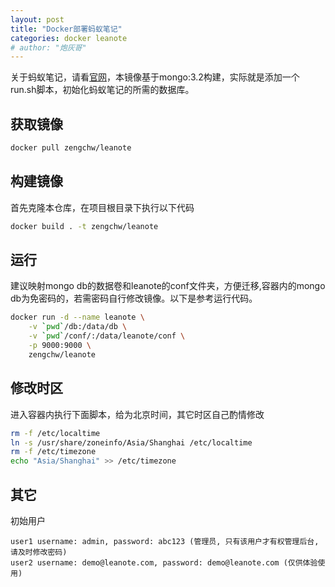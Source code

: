 ```yaml
---
layout: post
title: "Docker部署蚂蚁笔记"
categories: docker leanote
# author: "炮灰哥"
---
```


关于蚂蚁笔记，请看[官网](https://leanote.com/ '官网')，本镜像基于mongo:3.2构建，实际就是添加一个run.sh脚本，初始化蚂蚁笔记的所需的数据库。

## 获取镜像

```sh
docker pull zengchw/leanote
```

## 构建镜像

首先克隆本仓库，在项目根目录下执行以下代码

```sh
docker build . -t zengchw/leanote
```

## 运行

建议映射mongo db的数据卷和leanote的conf文件夹，方便迁移,容器内的mongo db为免密码的，若需密码自行修改镜像。以下是参考运行代码。

```sh
docker run -d --name leanote \
    -v `pwd`/db:/data/db \
    -v `pwd`/conf/:/data/leanote/conf \
    -p 9000:9000 \
    zengchw/leanote
```

## 修改时区

进入容器内执行下面脚本，给为北京时间，其它时区自己酌情修改

```sh
rm -f /etc/localtime 
ln -s /usr/share/zoneinfo/Asia/Shanghai /etc/localtime
rm -f /etc/timezone
echo "Asia/Shanghai" >> /etc/timezone
```

## 其它

初始用户

```
user1 username: admin, password: abc123 (管理员, 只有该用户才有权管理后台, 请及时修改密码)
user2 username: demo@leanote.com, password: demo@leanote.com (仅供体验使用)
```